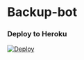 # Backup-bot

### Deploy to Heroku
[![Deploy](https://www.herokucdn.com/deploy/button.svg)](https://heroku.com/deploy?template=https://github.com/khaine-zay/Backup-bot)
